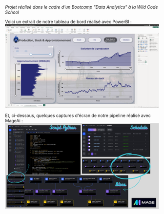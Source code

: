 *Projet réalisé dans le cadre d'un Bootcamp "Data Analytics" à la Wild Code School*

Voici un extrait de notre tableau de bord réalisé avec PowerBI :
![Cliquez ici pour voir une capture d'écran du dashboard](images/powerbi.png)

Et, ci-dessous, quelques captures d'écran de notre pipeline réalisé avec MageAi :
![Captures d'écran du pipeline](images/mageai.png)
